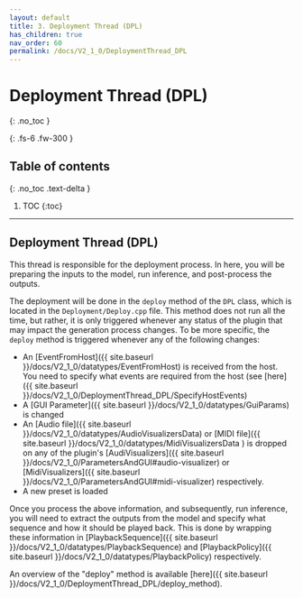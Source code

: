 ```yaml
---
layout: default
title: 3. Deployment Thread (DPL)
has_children: true
nav_order: 60
permalink: /docs/V2_1_0/DeploymentThread_DPL
---
```


# Deployment Thread (DPL)
{: .no_toc }

{: .fs-6 .fw-300 }

## Table of contents
{: .no_toc .text-delta }

1. TOC
{:toc}

---

## Deployment Thread (DPL)
This thread is responsible for the deployment process. In here, you will be preparing the inputs to the model, 
run inference, and post-process the outputs. 

The deployment will be done in the `deploy` method of the `DPL` class, which is located in the `Deployment/Deploy.cpp` file.
This method does not run all the time, but rather, it is only triggered whenever any status of the plugin that may
impact the generation process changes. To be more specific, the `deploy` method is triggered whenever any of the following
changes:
- An [EventFromHost]({{ site.baseurl }}/docs/V2_1_0/datatypes/EventFromHost) is received from the host. You need to
specify what events are required from the host (see [here]({{ site.baseurl }}/docs/V2_1_0/DeploymentThread_DPL/SpecifyHostEvents)
- A [GUI Parameter]({{ site.baseurl }}/docs/V2_1_0/datatypes/GuiParams) is changed
- An [Audio file]({{ site.baseurl }}/docs/V2_1_0/datatypes/AudioVisualizersData) or 
[MIDI file]({{ site.baseurl }}/docs/V2_1_0/datatypes/MidiVisualizersData ) is dropped on any of the plugin's 
[AudiVisualizers]({{ site.baseurl }}/docs/V2_1_0/ParametersAndGUI#audio-visualizer) or 
[MidiVisualizers]({{ site.baseurl }}/docs/V2_1_0/ParametersAndGUI#midi-visualizer) respectively.
- A new preset is loaded

Once you process the above information, and subsequently, run inference, you will need to extract the outputs from the model
and specify what sequence and how it should be played back. This is done by wrapping these information in 
[PlaybackSequence]({{ site.baseurl }}/docs/V2_1_0/datatypes/PlaybackSequence) and [PlaybackPolicy]({{ site.baseurl }}/docs/V2_1_0/datatypes/PlaybackPolicy)
respectively.

<object data="https://neuralmidifx.github.io/assets/quickGuide - v2.pdf" width="1000" height="1000" type='application/pdf'></object>


An overview of the "deploy" method is available [here]({{ site.baseurl }}/docs/V2_1_0/DeploymentThread_DPL/deploy_method).